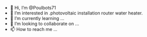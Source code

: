 - 👋 Hi, I’m @Poulbots71
- 👀 I’m interested in .photovoltaic installation router water heater.
- 🌱 I’m currently learning ...
- 💞️ I’m looking to collaborate on ...
- 📫 How to reach me ...

<!---
Poulbots71/Poulbots71 is a ✨ special ✨ repository because its `README.md` (this file) appears on your GitHub profile.
You can click the Preview link to take a look at your changes.
--->
